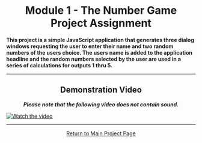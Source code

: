 <h1 align="center">Module 1 - The Number Game<br>Project Assignment</h1>

<strong><b>This project is a simple JavaScript application that generates three dialog windows requesting the user to enter their name and two random numbers of the users choice.  The users name is added to the application headline and the random numbers selected by the user are used in a series of calculations for outputs 1 thru 5.</b></strong>

<hr>

<h2 align="center">Demonstration Video</h2>

<p align="center"><strong><em>Please note that the following video does not contain sound.</em></strong></p>

[![Watch the video](https://content.screencast.com/users/Derek9407/folders/Default/media/a02479c1-cfc0-4497-9d00-a03d5d5db514/Number_Game_GitHub.png)](https://www.screencast.com/t/aiR4kjGB)

<hr>

<a href="https://github.com/REPNOT/DEV279x_Projects"><p align="center">Return to Main Project Page</p></a>
